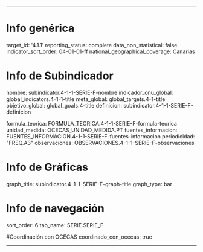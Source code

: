 ---

# Info genérica
target_id: '4.1.1'
reporting_status: complete
data_non_statistical: false
indicator_sort_order: 04-01-01-ff
national_geographical_coverage: Canarias

# Info de Subindicador
nombre: subindicator.4-1-1-SERIE-F-nombre
indicador_onu_global: global_indicators.4-1-1-title
meta_global: global_targets.4-1-title
objetivo_global: global_goals.4-title
definicion: subindicator.4-1-1-SERIE-F-definicion

formula_teorica: FORMULA_TEORICA.4-1-1-SERIE-F-formula-teorica
unidad_medida: OCECAS_UNIDAD_MEDIDA.PT
fuentes_informacion: FUENTES_INFORMACION.4-1-1-SERIE-F-fuentes-informacion
periodicidad: "FREQ.A3"
observaciones: OBSERVACIONES.4-1-1-SERIE-F-observaciones

# Info de Gráficas
graph_title: subindicator.4-1-1-SERIE-F-graph-title
graph_type: bar

# Info de navegación
sort_order: 6
tab_name: SERIE.SERIE_F

#Coordinación con OCECAS
coordinado_con_ocecas: true

---